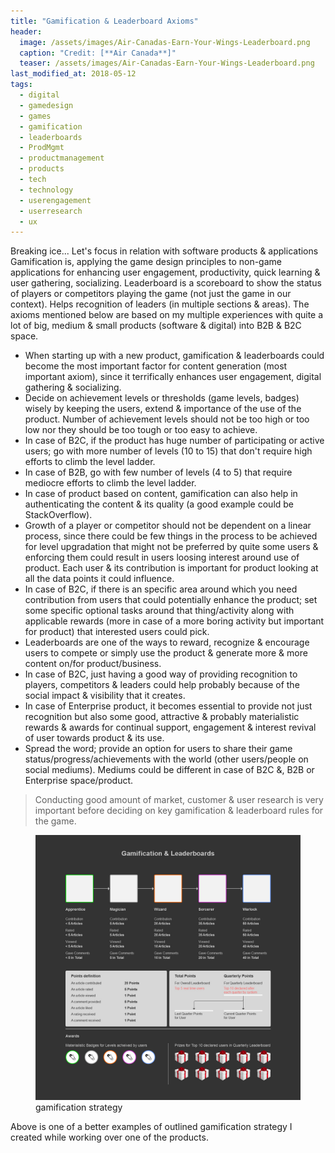 ```yaml
---
title: "Gamification & Leaderboard Axioms"
header:
  image: /assets/images/Air-Canadas-Earn-Your-Wings-Leaderboard.png
  caption: "Credit: [**Air Canada**]"
  teaser: /assets/images/Air-Canadas-Earn-Your-Wings-Leaderboard.png
last_modified_at: 2018-05-12
tags: 
  - digital
  - gamedesign
  - games
  - gamification
  - leaderboards
  - ProdMgmt
  - productmanagement
  - products
  - tech
  - technology
  - userengagement
  - userresearch
  - ux
---
```


Breaking ice... Let's focus in relation with software products & applications
Gamification is, applying the game design principles to non-game applications for enhancing user engagement, productivity, quick learning & user gathering, socializing.
Leaderboard is a scoreboard to show the status of players or competitors playing the game (not just the game in our context). Helps recognition of leaders (in multiple sections & areas).
The axioms mentioned below are based on my multiple experiences with quite a lot of big, medium & small products (software & digital) into B2B & B2C space.
- When starting up with a new product, gamification & leaderboards could become the most important factor for content generation (most important axiom), since it terrifically enhances user engagement, digital gathering & socializing.
- Decide on achievement levels or thresholds (game levels, badges) wisely by keeping the users, extend & importance of the use of the product. Number of achievement levels should not be too high or too low nor they should be too tough or too easy to achieve.
- In case of B2C, if the product has huge number of participating or active users; go with more number of levels (10 to 15) that don't require high efforts to climb the level ladder.
- In case of B2B, go with few number of levels (4 to 5) that require mediocre efforts to climb the level ladder.
- In case of product based on content, gamification can also help in authenticating the content & its quality (a good example could be StackOverflow).
- Growth of a player or competitor should not be dependent on a linear process, since there could be few things in the process to be achieved for level upgradation that might not be preferred by quite some users & enforcing them could result in users loosing interest around use of product. Each user & its contribution is important for product looking at all the data points it could influence.
- In case of B2C, if there is an specific area around which you need contribution from users that could potentially enhance the product; set some specific optional tasks around that thing/activity along with applicable rewards (more in case of a more boring activity but important for product) that interested users could pick.
- Leaderboards are one of the ways to reward, recognize & encourage users to compete or simply use the product & generate more & more content on/for product/business.
- In case of B2C, just having a good way of providing recognition to players, competitors & leaders could help probably because of the social impact & visibility that it creates.
- In case of Enterprise product, it becomes essential to provide not just recognition but also some good, attractive & probably materialistic rewards & awards for continual support, engagement & interest revival of user towards product & its use.
- Spread the word; provide an option for users to share their game status/progress/achievements with the world (other users/people on social mediums). Mediums could be different in case of B2C &, B2B or Enterprise space/product.
> Conducting good amount of market, customer & user research is very important before deciding on key gamification & leaderboard rules for the game.

<figure>
	<a href="/assets/images/gs.jpeg"><img src="/assets/images/gs.jpeg"></a>
	<figcaption><a title="Gamification Strategy">gamification strategy</a></figcaption>
</figure>

Above is one of a better examples of outlined gamification strategy I created while working over one of the products.
